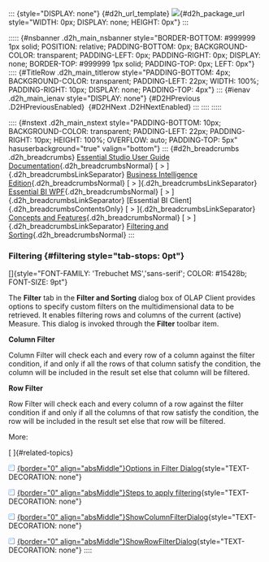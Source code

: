 ::: {style="DISPLAY: none"}
[](ms-xhelp:///?Id=d2h_url_template){#d2h_url_template} ![](!package_url!){#d2h_package_url style="WIDTH: 0px; DISPLAY: none; HEIGHT: 0px"}
:::

::::: {#nsbanner .d2h_main_nsbanner style="BORDER-BOTTOM: #999999 1px solid; POSITION: relative; PADDING-BOTTOM: 0px; BACKGROUND-COLOR: transparent; PADDING-LEFT: 0px; PADDING-RIGHT: 0px; DISPLAY: none; BORDER-TOP: #999999 1px solid; PADDING-TOP: 0px; LEFT: 0px"}
:::: {#TitleRow .d2h_main_titlerow style="PADDING-BOTTOM: 4px; BACKGROUND-COLOR: transparent; PADDING-LEFT: 22px; WIDTH: 100%; PADDING-RIGHT: 10px; DISPLAY: none; PADDING-TOP: 4px"}
::: {#ienav .d2h_main_ienav style="DISPLAY: none"}
[](ms-xhelp:///?Id=90268294-d61e-4e6b-a5af-d5bcc73d122d){#D2HPrevious .D2HPreviousEnabled}  [](ms-xhelp:///?Id=9bd4941c-5469-40e9-a616-a059c02650a6){#D2HNext .D2HNextEnabled}
:::
::::
:::::

:::: {#nstext .d2h_main_nstext style="PADDING-BOTTOM: 10px; BACKGROUND-COLOR: transparent; PADDING-LEFT: 22px; PADDING-RIGHT: 10px; HEIGHT: 100%; OVERFLOW: auto; PADDING-TOP: 5px" hasuserbackground="true" valign="bottom"}
::: {#d2h_breadcrumbs .d2h_breadcrumbs}
[Essential Studio User Guide Documentation](ms-xhelp:///?Id=12457748-09e3-4d74-a240-8e049cedf030){.d2h_breadcrumbsNormal} [ \> ]{.d2h_breadcrumbsLinkSeparator} [Business Intelligence Edition](ms-xhelp:///?Id=fdf33dd8-62b2-47b9-ad7b-fc50e590bca5){.d2h_breadcrumbsNormal} [ \> ]{.d2h_breadcrumbsLinkSeparator} [Essential BI WPF](ms-xhelp:///?Id=41e3d586-d922-4a01-8272-679fe4ae7343){.d2h_breadcrumbsNormal} [ \> ]{.d2h_breadcrumbsLinkSeparator} [Essential BI Client]{.d2h_breadcrumbsContentsOnly} [ \> ]{.d2h_breadcrumbsLinkSeparator} [Concepts and Features](ms-xhelp:///?Id=ac4d4da8-25e2-4317-98b8-e507a1eb5062){.d2h_breadcrumbsNormal} [ \> ]{.d2h_breadcrumbsLinkSeparator} [Filtering and Sorting](ms-xhelp:///?Id=90268294-d61e-4e6b-a5af-d5bcc73d122d){.d2h_breadcrumbsNormal}
:::

### Filtering {#filtering style="tab-stops: 0pt"}

[]{style="FONT-FAMILY: 'Trebuchet MS','sans-serif'; COLOR: #15428b; FONT-SIZE: 9pt"} 

The **Filter** tab in the **Filter and Sorting** dialog box of OLAP Client provides options to specify custom filters on the multidimensional data to be retrieved. It enables filtering rows and columns of the current (active) Measure. This dialog is invoked through the **Filter** toolbar item.

**Column Filter**

Column Filter will check each and every row of a column against the filter condition, if and only if all the rows of that column satisfy the condition, the column will be included in the result set else that column will be filtered.

**Row Filter**

Row Filter will check each and every column of a row against the filter condition if and only if all the columns of that row satisfy the condition, the row will be included in the result set else that row will be filtered.

More:

[ ]{#related-topics}

[![](button.gif){border="0" align="absMiddle"}Options in Filter Dialog](ms-xhelp:///?Id=232866d2-6ac6-47de-9e29-81e8d57ae9b2){style="TEXT-DECORATION: none"}

[![](button.gif){border="0" align="absMiddle"}Steps to apply filtering](ms-xhelp:///?Id=6f886b51-1998-4916-ad65-91c67ccf5cad){style="TEXT-DECORATION: none"}

[![](button.gif){border="0" align="absMiddle"}ShowColumnFilterDialog](ms-xhelp:///?Id=34f1a463-01f7-4e65-8b4b-c0c0ba6c8c72){style="TEXT-DECORATION: none"}

[![](button.gif){border="0" align="absMiddle"}ShowRowFilterDialog](ms-xhelp:///?Id=d5e34a18-f843-4851-9899-4e9b9abf0f0b){style="TEXT-DECORATION: none"}
::::

